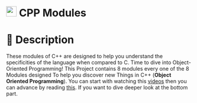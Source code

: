 # <img src="https://user-images.githubusercontent.com/54292953/142726987-139b4a51-9471-4aa3-9051-1bab383c38c9.png"  width="28px"> CPP Modules

# 🤔 Description
These modules of C++ are designed to help you understand the specificities of the language when compared to C. Time to dive into Object-Oriented Programming!
This Project contains 8 modules every one of the 8 Modules designed To help you discover new Things in C++ (**Object Oriented Programming**). You can start with watching this [videos](https://youtube.com/playlist?list=PLlrATfBNZ98dudnM48yfGUldqGD0S4FFb) then you can advance by reading [this](https://www.learncpp.com). If you want to dive deeper look at the bottom part.
